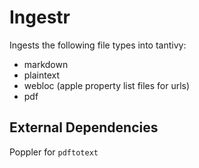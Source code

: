 # Ingestr

Ingests the following file types into tantivy:

- markdown
- plaintext
- webloc (apple property list files for urls)
- pdf

## External Dependencies

Poppler for `pdftotext`
